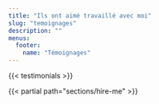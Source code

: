 ```yaml
---
title: "Ils ont aimé travaillé avec moi"
slug: "temoignages"
description: ""
menus:
  footer:
    name: "Témoignages"
---
```


{{< testimonials >}}

{{< partial path="sections/hire-me" >}}
